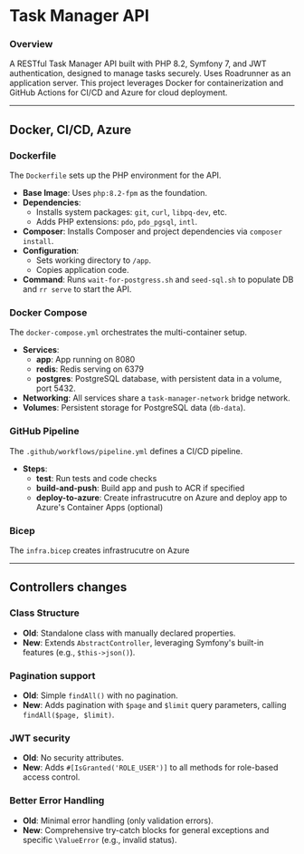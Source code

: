 # Task Manager API

### Overview
A RESTful Task Manager API built with PHP 8.2, Symfony 7, and JWT authentication, designed to manage tasks securely. Uses Roadrunner as an application server. This project leverages Docker for containerization and GitHub Actions for CI/CD and Azure for cloud deployment.

---

## Docker, CI/CD, Azure

### Dockerfile
The `Dockerfile` sets up the PHP environment for the API.

- **Base Image**: Uses `php:8.2-fpm` as the foundation.
- **Dependencies**:
  - Installs system packages: `git`, `curl`, `libpq-dev`, etc.
  - Adds PHP extensions: `pdo`, `pdo_pgsql`, `intl`.
- **Composer**: Installs Composer and project dependencies via `composer install`.
- **Configuration**:
  - Sets working directory to `/app`.
  - Copies application code.
- **Command**: Runs `wait-for-postgress.sh` and `seed-sql.sh` to populate DB and `rr serve` to start the API.

### Docker Compose
The `docker-compose.yml` orchestrates the multi-container setup.

- **Services**:
  - **app**: App running on 8080
  - **redis**: Redis serving on 6379
  - **postgres**: PostgreSQL database, with persistent data in a volume, port 5432.
- **Networking**: All services share a `task-manager-network` bridge network.
- **Volumes**: Persistent storage for PostgreSQL data (`db-data`).

### GitHub Pipeline
The `.github/workflows/pipeline.yml` defines a CI/CD pipeline.

- **Steps**:
  - **test**: Run tests and code checks
  - **build-and-push**: Build app and push to ACR if specified
  - **deploy-to-azure**: Create infrastrucutre on Azure and deploy app to Azure's Container Apps (optional)
 
### Bicep
The `infra.bicep` creates infrastrucutre on Azure

---

## Controllers changes

### Class Structure
- **Old**: Standalone class with manually declared properties.
- **New**: Extends `AbstractController`, leveraging Symfony's built-in features (e.g., `$this->json()`).

### Pagination support
- **Old**: Simple `findAll()` with no pagination.
- **New**: Adds pagination with `$page` and `$limit` query parameters, calling `findAll($page, $limit)`.

### JWT security
- **Old**: No security attributes.
- **New**: Adds `#[IsGranted('ROLE_USER')]` to all methods for role-based access control.

### Better Error Handling
- **Old**: Minimal error handling (only validation errors).
- **New**: Comprehensive try-catch blocks for general exceptions and specific `\ValueError` (e.g., invalid status).

